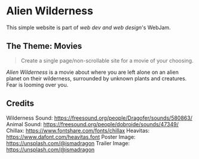 # Alien Wilderness

This simple website is part of *web dev and web design*'s WebJam.

## The Theme: Movies

> Create a single page/non-scrollable site for a movie of your choosing.

*Alien Wilderness* is a movie about where you are left alone on an alien planet on their wilderness, surrounded by unknown plants and creatures. Fear is looming over you.

## Credits

Wilderness Sound: https://freesound.org/people/Dragofer/sounds/580863/
Animal Sound: https://freesound.org/people/dobroide/sounds/47349/
Chillax: https://www.fontshare.com/fonts/chillax
Heavitas: https://www.dafont.com/heavitas.font
Poster Image: https://unsplash.com/@ismadragon
Trailer Image: https://unsplash.com/@ismadragon